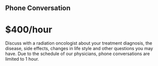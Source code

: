 ---
---

<i class="fas fa-3x fa-phone"></i>

## Phone Conversation
# $400/hour
Discuss with a radiation oncologist about your treatment diagnosis, the disease, side effects, changes in life style and other questions you may have.  Due to the schedule of our physicians, phone conversations are limited to 1 hour.